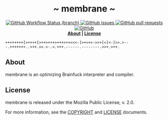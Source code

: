 <div align="center">
    <h1>~ membrane ~</h1>
    <a href="../../actions">
        <img alt="GitHub Workflow Status (branch)" src="https://img.shields.io/github/workflow/status/napen123/membrane/Rust/main">
    </a>
    <a href="../../issues">
        <img alt="GitHub issues" src="https://img.shields.io/github/issues/napen123/membrane">
    </a>
    <a href="../../pulls">
        <img alt="GitHub pull requests" src="https://img.shields.io/github/issues-pr/napen123/membrane">
    </a>
    <a href="LICENSE">
        <img alt="GitHub" src="https://img.shields.io/github/license/napen123/membrane">
    </a>
    <br />
    <strong><a href="#about">About</a> | <a href="#license">License</a></strong>
</div>

```brainfuck
++++++++[>++++[>++>+++>+++>+<<<<-]>+>+>->>+[<]<-]>>.>---.+++++++..+++.>>.<-.<.+++.------.--------.>>+.>++.
```

## About

membrane is an optimizing Brainfuck interpreter and compiler.

## License
membrane is released under the Mozilla Public License, v. 2.0.

For more information, see the [COPYRIGHT](COPYRIGHT) and [LICENSE](LICENSE) documents.

